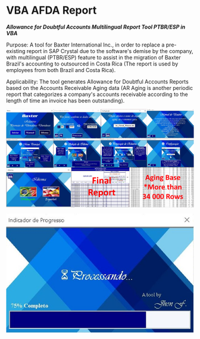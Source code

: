 # VBA AFDA Report

**_Allowance for Doubtful Accounts Multilingual Report Tool PTBR/ESP in VBA_**

Purpose:
A tool for Baxter International Inc., in order to replace a pre-existing report in SAP Crystal due to the software's demise by the company, with multilingual (PTBR/ESP) feature to assist in the migration of Baxter Brazil's accounting to outsourced in Costa Rica (The report is used by employees from both Brazil and Costa Rica).

Applicability:
The tool generates Allowance for Doubtful Accounts Reports based on the Accounts Receivable Aging data (AR Aging is another periodic report that categorizes a company's accounts receivable according to the length of time an invoice has been outstanding).

<img src="figures/repository-open-graph.png">
</p>

<p align="center"> 
<img src="figures/Processando.JPG">
</p>

